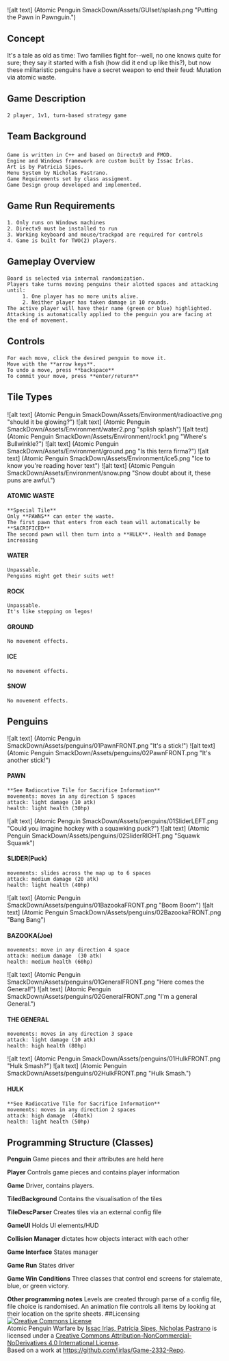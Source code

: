 ![alt text] (Atomic Penguin SmackDown/Assets/GUIset/splash.png "Putting the Pawn in Pawnguin.")


## Concept
It's a tale as old as time: Two families fight for--well, no one knows  quite for sure; they say it started with a fish (how did it end up like this?), but now these militaristic penguins have a secret weapon to end their feud: Mutation via atomic waste.

## Game Description
####
    2 player, 1v1, turn-based strategy game

## Team Background
##### 
    Game is written in C++ and based on Directx9 and FMOD. 
    Engine and Windows framework are custom built by Issac Irlas.
    Art is by Patricia Sipes.
    Menu System by Nicholas Pastrano.
    Game Requirements set by class assigment.
    Game Design group developed and implemented.
    
    
## Game Run Requirements
####
    1. Only runs on Windows machines
    2. Directx9 must be installed to run
    3. Working keyboard and mouse/trackpad are required for controls
    4. Game is built for TWO(2) players.

## Gameplay Overview
####
    Board is selected via internal randomization.
    Players take turns moving penguins their alotted spaces and attacking until:
         1. One player has no more units alive.
         2. Neither player has taken damage in 10 rounds.
    The active player will have their name (green or blue) highlighted.
    Attacking is automatically applied to the penguin you are facing at the end of movement.

    
## Controls
####
    For each move, click the desired penguin to move it.
    Move with the **arrow keys**.
    To undo a move, press **backspace**
    To commit your move, press **enter/return**
    
         
## Tile Types
####
![alt text] (Atomic Penguin SmackDown/Assets/Environment/radioactive.png "should it be glowing?")
![alt text] (Atomic Penguin SmackDown/Assets/Environment/water2.png "splish splash")
![alt text] (Atomic Penguin SmackDown/Assets/Environment/rock1.png "Where's Bullwinkle?")
![alt text] (Atomic Penguin SmackDown/Assets/Environment/ground.png "Is this terra firma?")
![alt text] (Atomic Penguin SmackDown/Assets/Environment/ice5.png "Ice to know you're reading hover text")
![alt text] (Atomic Penguin SmackDown/Assets/Environment/snow.png "Snow doubt about it, these puns are awful.")


 
#### ATOMIC WASTE
    **Special Tile**
    Only **PAWNS** can enter the waste.
    The first pawn that enters from each team will automatically be **SACRIFICED**
    The second pawn will then turn into a **HULK**. Health and Damage increasing
#### WATER
    Unpassable.
    Penguins might get their suits wet!
#### ROCK
    Unpassable.
    It's like stepping on legos!
#### GROUND
    No movement effects.
#### ICE
    No movement effects.
#### SNOW
    No movement effects.

    
## Penguins
![alt text] (Atomic Penguin SmackDown/Assets/penguins/01PawnFRONT.png "It's a stick!") 
![alt text] (Atomic Penguin SmackDown/Assets/penguins/02PawnFRONT.png "It's another stick!")
#### PAWN
    **See Radiocative Tile for Sacrifice Information**
    movements: moves in any direction 5 spaces
    attack: light damage (10 atk)
    health: light health (30hp)


![alt text] (Atomic Penguin SmackDown/Assets/penguins/01SliderLEFT.png "Could you imagine hockey with a squawking puck?")
![alt text] (Atomic Penguin SmackDown/Assets/penguins/02SliderRIGHT.png "Squawk Squawk")
#### SLIDER(Puck)
    movements: slides across the map up to 6 spaces
    attack: medium damage (20 atk)
    health: light health (40hp)
    
![alt text] (Atomic Penguin SmackDown/Assets/penguins/01BazookaFRONT.png "Boom Boom")
![alt text] (Atomic Penguin SmackDown/Assets/penguins/02BazookaFRONT.png "Bang Bang")
#### BAZOOKA(Joe)
    movements: move in any direction 4 space
    attack: medium damage  (30 atk)
    health: medium health (60hp)
 
![alt text] (Atomic Penguin SmackDown/Assets/penguins/01GeneralFRONT.png "Here comes the General!")
![alt text] (Atomic Penguin SmackDown/Assets/penguins/02GeneralFRONT.png "I'm a general General.")
#### THE GENERAL
    movements: moves in any direction 3 space
    attack: light damage (10 atk)
    health: high health (80hp)
    
![alt text] (Atomic Penguin SmackDown/Assets/penguins/01HulkFRONT.png "Hulk Smash?")
![alt text] (Atomic Penguin SmackDown/Assets/penguins/02HulkFRONT.png "Hulk Smash.")
#### HULK
    **See Radiocative Tile for Sacrifice Information**
    movements: moves in any direction 2 spaces
    attack: high damage  (40atk)
    health: light health (50hp)




## Programming Structure (Classes)
**Penguin**
    Game pieces and their attributes are held here
    
**Player**
    Controls game pieces and contains player information

**Game**
    Driver, contains players.

**TiledBackground**
    Contains the visualisation of the tiles

**TileDescParser**
    Creates tiles via an external config file
    
**GameUI**
    Holds UI elements/HUD
    
**Collision Manager**
    dictates how objects interact with each other
    
**Game Interface**
    States manager
    
**Game Run**
    States driver
    
**Game Win Conditions**
    Three classes that control end screens for stalemate, blue, or green victory.
    
**Other programming notes**
    Levels are created through parse of a config file, file choice is randomised. An animation file controls all items by looking at their location on the sprite sheets.
##Licensing
<a rel="license" href="http://creativecommons.org/licenses/by-nc-nd/4.0/"><img alt="Creative Commons License" style="border-width:0" src="https://i.creativecommons.org/l/by-nc-nd/4.0/88x31.png" /></a><br /><span xmlns:dct="http://purl.org/dc/terms/" property="dct:title">Atomic Penguin Warfare</span> by <a xmlns:cc="http://creativecommons.org/ns#" href="https://github.com/iirlas/Game-2332-Repo" property="cc:attributionName" rel="cc:attributionURL">Issac Irlas, Patricia Sipes, Nicholas Pastrano</a> is licensed under a <a rel="license" href="http://creativecommons.org/licenses/by-nc-nd/4.0/">Creative Commons Attribution-NonCommercial-NoDerivatives 4.0 International License</a>.<br />Based on a work at <a xmlns:dct="http://purl.org/dc/terms/" href="https://github.com/iirlas/Game-2332-Repo" rel="dct:source">https://github.com/iirlas/Game-2332-Repo</a>.
